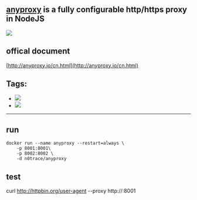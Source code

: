 ## [anyproxy](https://github.com/alibaba/anyproxy) is a fully configurable http/https proxy in NodeJS

[![](https://images.microbadger.com/badges/image/n0trace/anyproxy.svg)](https://microbadger.com/images/n0trace/anyproxy "Get your own image badge on microbadger.com")

## offical document

[http://anyproxy.io/cn.html](http://anyproxy.io/cn.html)

## Tags:
* [![](https://images.microbadger.com/badges/version/n0trace/anyproxy.svg)](https://microbadger.com/images/n0trace/anyproxy "Get your own version badge on microbadger.com")
* [![](https://images.microbadger.com/badges/version/n0trace/anyproxy:beta.svg)](https://microbadger.com/images/n0trace/anyproxy:beta "Get your own version badge on microbadger.com")

---
## run

```
docker run --name anyproxy --restart=always \
	-p 8001:8001\
	-p 8002:8002 \
	-d n0trace/anyproxy
```

## test

curl http://httpbin.org/user-agent --proxy http://<server-ip>:8001

